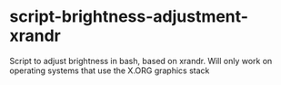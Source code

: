 # script-brightness-adjustment-xrandr
Script to adjust brightness in bash, based on xrandr. Will only work on operating systems that use the X.ORG graphics stack
